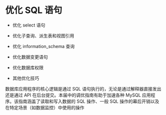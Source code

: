 # 优化 SQL 语句

+ 优化 select 语句

+ 优化子查询、派生表和视图引用

+ 优化 information_schema 查询

+ 优化数据变更语句

+ 优化数据库权限

+ 其他优化技巧

数据库应用程序的核心逻辑是通过 SQL 语句执行的，无论是通过解释器直接发出还是通过 API 在后台提交。本届中的调优指南有助于加速各种 MySQL 应用程序。该指南涵盖了读取和写入数据的 SQL 操作、一般 SQL 操作的幕后开销以及在特定场景（如数据监控）中使用的操作
